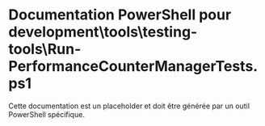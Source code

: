 # Documentation PowerShell pour development\tools\testing-tools\Run-PerformanceCounterManagerTests.ps1

Cette documentation est un placeholder et doit être générée par un outil PowerShell spécifique.
